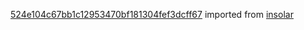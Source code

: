 [524e104c67bb1c12953470bf181304fef3dcff67](https://github.com/insolar/insolar/commit/524e104c67bb1c12953470bf181304fef3dcff67) imported from [insolar](https://github.com/insolar/insolar)
